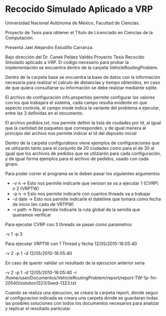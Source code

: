 # Recocido Simulado Aplicado a VRP
Universidad Nacional Autónoma de México, Facultad de Ciencias.

Proyecto de Tesis para obtener el Título de Licenciado en Ciencias de la Computación.

Presenta Jael Alejandro Estudillo Carranza.

Bajo dirección del Dr. Canek Peláez Valdés
Proyecto Tesis Recocido Simulado aplicado a VRP. El codigo necesario para probar la implementación se encuentra dentro de la carpeta VehicleRoutingProblem.

Dentro de la carpeta base se encuentra la base de datos con la información necesaria para realizar el calculo de distancias y tiempo obtenidos, en caso de que 
quiera consultarse su información se debe realziar mediante sqlite.

El archivo de configuración info.properties permite configurar los valores con los que trabajara el sistema, cada campo resulta evidente en que aspecto controla, el campo mode indica la variante del problema a ejecutar, entre las 3 definidas en el documento.

El archivo pedidos.txt, nos permite definir la lista de ciudades por Id, al igual que la cantidad de paquetes que corresponden, y de igual manera al principio del 
archivo nos permite indicar el Id del deposito inicial

Dentro de la carpeta configurations viene ejemplos de configuraciones que se utilizarón tanto para el conjunto de 20 ciudades como para el de 30 al igual que los archivos de pedidos que se utilziarón para cada configuración, y de igual forma ejemplos para el archivo de pedidos, usado con cada grupo.

Para poder correr el programa se le deben pasar los siguientes argumentos

 - -v n -> Esto nos permite indicarle que version se va a ejecutar 1 (CVRP) o 2 (VRPTW)
 - -p n -> Esto nos permite indicarle con cuantos threads va a trabajar
 - -d date -> Esto nos permite indicarle el datetime que tomara como fecha de inicio (en cado de VRTPW)
 - -r path -> Nos permite indicarle la ruta global de la semilla que queramos verificar

Para ejecutar CVRP con 3 threads se pasan como parametros

 -v 1 -p 3

Para ejecutar VRPTW con 1 Thread y fecha 12/05/2010-16:05:40

 -v 2 -p 1 -d 12/05/2010-16:05:40 

En caso de querer validar un resultado de la ejecucion anterior seria

 -v 2 -p 1 -d 12/05/2010-16:05:40 -r /home/user/Documentos/VehicleRoutingProblem/report/report-TW-1p-1m-20540/solution1323/Seed-1323.txt

Cuando se realiza una ejecucion, se creara la carpeta report, donde segun al configuracion indicada se creara una carpeta donde se guardaran todas las posibles 
soluciones con todos los documentos necesarios para analizar y replicar el resultado particular.
